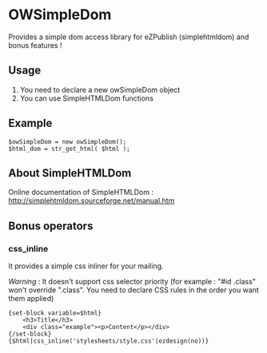 OWSimpleDom
===========

Provides a simple dom access library for eZPublish (simplehtmldom) and bonus features !

Usage
-----------------------------
 1. You need to declare a new owSimpleDom object
 2. You can use SimpleHTMLDom functions

Example
-----------------------------

	$owSimpleDom = new owSimpleDom();
	$html_dom = str_get_html( $html );
 

About SimpleHTMLDom
-----------------------------
Online documentation of SimpleHTMLDom :  http://simplehtmldom.sourceforge.net/manual.htm

Bonus operators
-----------------------------

### css_inline ###

It provides a simple css inliner for your mailing.

*Warning* : It doesn't support css selector priority (for example : "#id .class" won't override ".class". You need to declare CSS rules in the order you want them applied)

	{set-block variable=$html}
		<h3>Title</h3>
		<div class="example"><p>Content</p></div>
	{/set-block}
	{$html|css_inline('stylesheets/style.css'|ezdesign(no))}

